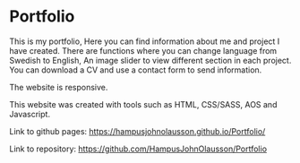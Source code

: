 # Portfolio
 This is my portfolio, Here you can find information about me and project I have created. There are functions where you can change language from Swedish to English, An image slider to view different section in each project. You can download a CV and use a contact form to send information.

 The website is responsive.  

 This website was created with tools such as HTML, CSS/SASS, AOS and Javascript.

Link to github pages: https://hampusjohnolausson.github.io/Portfolio/

Link to repository: https://github.com/HampusJohnOlausson/Portfolio
